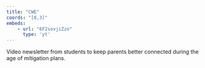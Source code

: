```yaml
---
title: "CWE"
coords: "[0,3]"
embeds: 
    - url: "6F2sovjiZzo"
      type: 'yt'
---
```


Video newsletter from students to keep parents better connected during the age of mitigation plans.